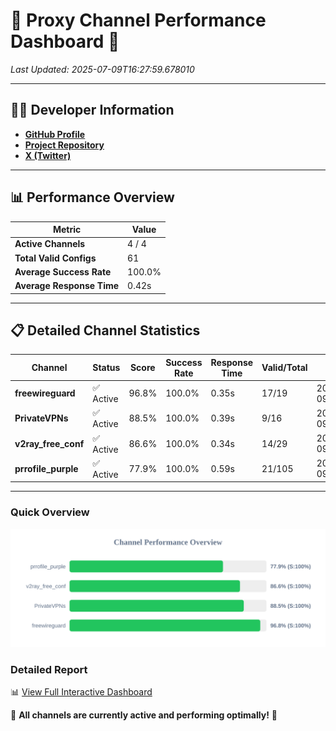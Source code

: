 # 🌟 Proxy Channel Performance Dashboard 🌟

_Last Updated: 2025-07-09T16:27:59.678010_

---

## 👩‍💻 Developer Information

- **[GitHub Profile](https://github.com/4n0nymou3)**  
- **[Project Repository](https://github.com/4n0nymou3/multi-proxy-config-fetcher)**  
- **[X (Twitter)](https://x.com/4n0nymou3)**  

---

## 📊 Performance Overview

| Metric                | Value       |
|-----------------------|-------------|
| **Active Channels**   | 4 / 4       |
| **Total Valid Configs** | 61          |
| **Average Success Rate** | 100.0%      |
| **Average Response Time** | 0.42s       |

---

## 📋 Detailed Channel Statistics

| Channel          | Status     | Score  | Success Rate | Response Time | Valid/Total | Last Success               |
|------------------|------------|--------|--------------|---------------|-------------|----------------------------|
| **freewireguard**  | ✅ Active  | 96.8%  | 100.0% | 0.35s         | 17/19       | 2025-07-09T16:27:59.676192 |
| **PrivateVPNs**  | ✅ Active  | 88.5%  | 100.0% | 0.39s         | 9/16       | 2025-07-09T16:27:59.298718 |
| **v2ray_free_conf**  | ✅ Active  | 86.6%  | 100.0% | 0.34s         | 14/29       | 2025-07-09T16:27:58.872158 |
| **prrofile_purple**  | ✅ Active  | 77.9%  | 100.0% | 0.59s         | 21/105       | 2025-07-09T16:27:58.451804 |

---

### Quick Overview
<div align="center">
  <a href="https://raw.githubusercontent.com/nullluser/NullRepo/refs/heads/main/assets/channel_stats_chart.svg">
    <img src="https://raw.githubusercontent.com/nullluser/NullRepo/refs/heads/main/assets/channel_stats_chart.svg" alt="Source Performance Statistics" width="800">
  </a>
</div>

### Detailed Report
📊 [View Full Interactive Dashboard](https://htmlpreview.github.io/?https://github.com/nullluser/NullRepo/blob/main/assets/performance_report.html)

🎉 **All channels are currently active and performing optimally!** 🎉
